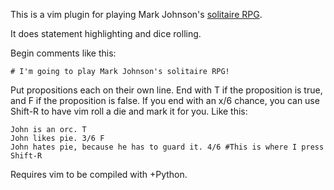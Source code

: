 This is a vim plugin for playing Mark Johnson's [solitaire RPG](http://indie-rpgs.com/archive/index.php?topic=7632.msg79893#msg79893).

It does statement highlighting and dice rolling.

Begin comments like this:

    # I'm going to play Mark Johnson's solitaire RPG!

Put propositions each on their own line. End with T if the proposition is true, and F if the proposition is false. If you end with an x/6 chance, you can use Shift-R to have vim roll a die and mark it for you. Like this:

    John is an orc. T
    John likes pie. 3/6 F
    John hates pie, because he has to guard it. 4/6 #This is where I press Shift-R

Requires vim to be compiled with +Python.
